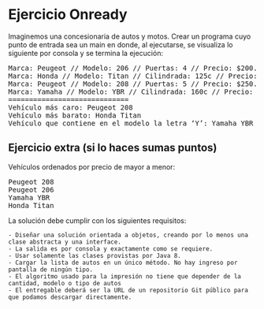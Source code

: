  # Ejercicio Onready 


Imaginemos una concesionaria de autos y motos. Crear un programa cuyo punto de entrada sea un main en donde, al ejecutarse, se visualiza lo siguiente por consola y se termina la ejecución:

<pre>Marca: Peugeot // Modelo: 206 // Puertas: 4 // Precio: $200.000,00
Marca: Honda // Modelo: Titan // Cilindrada: 125c // Precio: $60.000,00
Marca: Peugeot // Modelo: 208 // Puertas: 5 // Precio: $250.000,00
Marca: Yamaha // Modelo: YBR // Cilindrada: 160c // Precio: $80.500,50
=============================
Vehículo más caro: Peugeot 208
Vehículo más barato: Honda Titan
Vehículo que contiene en el modelo la letra ‘Y’: Yamaha YBR $80.500,50</pre>

 ## Ejercicio extra (si lo haces sumas puntos) 

Vehículos ordenados por precio de mayor a menor:

<pre>Peugeot 208
Peugeot 206
Yamaha YBR
Honda Titan</pre>

La solución debe cumplir con los siguientes requisitos:
	
	- Diseñar una solución orientada a objetos, creando por lo menos una clase abstracta y una interface.
	- La salida es por consola y exactamente como se requiere.
	- Usar solamente las clases provistas por Java 8.
	- Cargar la lista de autos en un único método. No hay ingreso por pantalla de ningún tipo.
	- El algoritmo usado para la impresión no tiene que depender de la cantidad, modelo o tipo de autos
	- El entregable deberá ser la URL de un repositorio Git público para que podamos descargar directamente.
